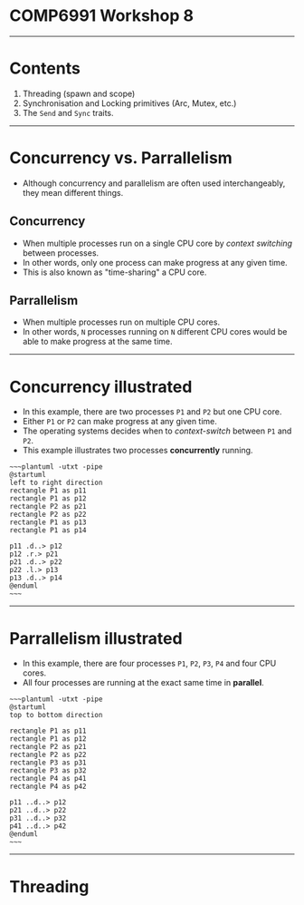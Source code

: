 <!-- markdownlint-disable MD005 MD012 MD013 MD007 MD024 -->

# COMP6991 Workshop 8

---

# Contents

1. Threading (spawn and scope)
2. Synchronisation and Locking primitives (Arc, Mutex, etc.)
3. The `Send` and `Sync` traits.

---

# Concurrency vs. Parrallelism

* Although concurrency and parallelism are often used interchangeably, they mean different things.

## Concurrency

* When multiple processes run on a single CPU core by *context switching* between processes.
* In other words, only one process can make progress at any given time.
* This is also known as "time-sharing" a CPU core.
## Parrallelism

* When multiple processes run on multiple CPU cores.
* In other words, `N` processes running on `N` different CPU cores would be able to make progress at the same time.

---

# Concurrency illustrated

* In this example, there are two processes `P1` and `P2` but one CPU core.
* Either `P1` or `P2` can make progress at any given time.
* The operating systems decides when to *context-switch* between `P1` and `P2`.
* This example illustrates two processes **concurrently** running.

```
~~~plantuml -utxt -pipe
@startuml
left to right direction
rectangle P1 as p11
rectangle P1 as p12
rectangle P2 as p21
rectangle P2 as p22
rectangle P1 as p13
rectangle P1 as p14

p11 .d..> p12
p12 .r.> p21
p21 .d..> p22
p22 .l.> p13
p13 .d..> p14
@enduml
~~~
```

---

# Parrallelism illustrated

* In this example, there are four processes `P1`, `P2`, `P3`, `P4` and four CPU cores.
* All four processes are running at the exact same time in **parallel**.

```
~~~plantuml -utxt -pipe
@startuml
top to bottom direction

rectangle P1 as p11
rectangle P1 as p12
rectangle P2 as p21
rectangle P2 as p22
rectangle P3 as p31
rectangle P3 as p32
rectangle P4 as p41
rectangle P4 as p42

p11 ..d..> p12
p21 ..d..> p22
p31 ..d..> p32
p41 ..d..> p42
@enduml
~~~
```

---

# Threading
